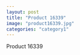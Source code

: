 ```yaml
---
layout: post
title: "Product 16339"
image: "product16339.jpg"
categories: "category1"
---
```

Product 16339
